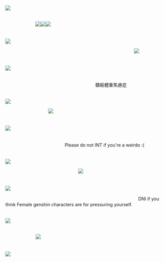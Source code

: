 ﾠ　ﾠ　ﾠ　ﾠ　ﾠ　ﾠ　ﾠ　ﾠ　ﾠ　ﾠ　ﾠ　ﾠ　ﾠ　ﾠ　ﾠ　ﾠ　ﾠ　ﾠ　ﾠ　![](https://64.media.tumblr.com/113f3eab6e017458cce6f32b0221f7da/958bbef947111069-96/s400x600/c107bdc61b40dab276e8ed09fc48b1629565eb17.pnj)

 ﾠ　ﾠ　ﾠ　ﾠ　ﾠ　ﾠ　ﾠ　ﾠ　ﾠ　ﾠ　ﾠ　ﾠ　ﾠ　ﾠ　ﾠ　ﾠ　ﾠ　ﾠ　ﾠ　ﾠ　ﾠ　ﾠ　ﾠ![](https://64.media.tumblr.com/7dd4f47032e314aa4cab8397a4883080/958bbef947111069-3c/s100x200/f0178b7a5a4abb547d7e00815b4f09f249e759d7.pnj)![](https://64.media.tumblr.com/987a72ccf86512ca2958edb45d71f86c/958bbef947111069-b4/s100x200/081be64af62b18b5ffceba0a0b64324c156622f3.jpg)![](https://64.media.tumblr.com/286f5cc62efe4a25424d1bffdb89efb0/958bbef947111069-f7/s100x200/71d9933b2cfc6fb8d743a191528cab5bacd92497.pnj)

ﾠ　ﾠ　ﾠ　ﾠ　ﾠ　ﾠ　ﾠ　ﾠ　ﾠ　ﾠ　ﾠ　ﾠ　ﾠ　ﾠ　ﾠ　ﾠ　ﾠ　ﾠ　ﾠ　![](https://64.media.tumblr.com/113f3eab6e017458cce6f32b0221f7da/958bbef947111069-96/s400x600/c107bdc61b40dab276e8ed09fc48b1629565eb17.pnj)

　ﾠ　ﾠ　ﾠ　ﾠ　ﾠ　ﾠ　ﾠ　ﾠ　ﾠ　ﾠ　ﾠ　ﾠ　ﾠ　ﾠ　ﾠ![](https://64.media.tumblr.com/6dd7a154dce54934e09f6e65c4029e9c/93da5e996c463ed5-46/s2048x3072/a99ee9f14f193859179ddf32c6e2d1dec0a27ac4.pnj)


ﾠ　ﾠ　ﾠ　ﾠ　ﾠ　ﾠ　ﾠ　ﾠ　ﾠ　ﾠ　ﾠ　ﾠ　ﾠ　ﾠ　ﾠ　ﾠ　ﾠ　ﾠ　ﾠ　![](https://64.media.tumblr.com/113f3eab6e017458cce6f32b0221f7da/958bbef947111069-96/s400x600/c107bdc61b40dab276e8ed09fc48b1629565eb17.pnj)

ﾠ　ﾠ　ﾠ　ﾠ　ﾠ　ﾠ　ﾠ　ﾠ　ﾠ　ﾠ　ﾠ　ﾠ　ﾠ　ﾠ　ﾠﾠ　ﾠ　ﾠ　ﾠ　ﾠ　ﾠ　ﾠ　ﾠ　ﾠ　ﾠ　ﾠ　ﾠ　ﾠ　　ﾠﾠ贛榆體重焦慮症

ﾠ　ﾠ　ﾠ　ﾠ　ﾠ　ﾠ　ﾠ　ﾠ　ﾠ　ﾠ　ﾠ　ﾠ　ﾠ　ﾠ　ﾠ　ﾠ　ﾠ　ﾠ　ﾠ　![](https://64.media.tumblr.com/113f3eab6e017458cce6f32b0221f7da/958bbef947111069-96/s400x600/c107bdc61b40dab276e8ed09fc48b1629565eb17.pnj)

　ﾠ　ﾠ　ﾠ　ﾠ　ﾠ![](https://64.media.tumblr.com/2659f1bef62c866c0f51a39fec471641/a50a28d55587bda5-91/s2048x3072/cc4c3da74448febec685f3ff10492b937a612247.pnj)

ﾠ　ﾠ　ﾠ　ﾠ　ﾠ　ﾠ　ﾠ　ﾠ　ﾠ　ﾠ　ﾠ　ﾠ　ﾠ　ﾠ　ﾠ　ﾠ　ﾠ　ﾠ　ﾠ　![](https://64.media.tumblr.com/113f3eab6e017458cce6f32b0221f7da/958bbef947111069-96/s400x600/c107bdc61b40dab276e8ed09fc48b1629565eb17.pnj)

ﾠ　ﾠ　ﾠ　ﾠ　ﾠ　ﾠ　ﾠ　ﾠ　ﾠ　ﾠ　ﾠ　ﾠ　ﾠ　ﾠ　ﾠﾠ　ﾠ　ﾠ　ﾠ　ﾠ　ﾠ　ﾠﾠ　ﾠ　ﾠ　ﾠﾠﾠPlease do not INT if you're a weirdo :(

ﾠ　ﾠ　ﾠ　ﾠ　ﾠ　ﾠ　ﾠ　ﾠ　ﾠ　ﾠ　ﾠ　ﾠ　ﾠ　ﾠ　ﾠ　ﾠ　ﾠ　ﾠ　ﾠ　![](https://64.media.tumblr.com/113f3eab6e017458cce6f32b0221f7da/958bbef947111069-96/s400x600/c107bdc61b40dab276e8ed09fc48b1629565eb17.pnj)

 ﾠ　ﾠ　ﾠ　ﾠ　ﾠ　ﾠ　ﾠ　　ﾠﾠ![](https://64.media.tumblr.com/518e2d992d14fc0f31fe19583139c1e8/7d5bf519d30bea95-37/s1280x1920/d86a6512cfb88ecec196ce0c220bc643b41016a9.pnj)


ﾠ　ﾠ　ﾠ　ﾠ　ﾠ　ﾠ　ﾠ　ﾠ　ﾠ　ﾠ　ﾠ　ﾠ　ﾠ　ﾠ　ﾠ　ﾠ　ﾠ　ﾠ　ﾠ　![](https://64.media.tumblr.com/113f3eab6e017458cce6f32b0221f7da/958bbef947111069-96/s400x600/c107bdc61b40dab276e8ed09fc48b1629565eb17.pnj)

ﾠ　ﾠ　ﾠ　ﾠ　ﾠ　ﾠ　ﾠ　ﾠ　ﾠ　ﾠ　ﾠ　ﾠ　ﾠ　ﾠ　ﾠﾠ　DNI if you think Female genshin characters are for pressuring yourself.

ﾠ　ﾠ　ﾠ　ﾠ　ﾠ　ﾠ　ﾠ　ﾠ　ﾠ　ﾠ　ﾠ　ﾠ　ﾠ　ﾠ　ﾠ　ﾠ　ﾠ　ﾠ　ﾠ　![](https://64.media.tumblr.com/113f3eab6e017458cce6f32b0221f7da/958bbef947111069-96/s400x600/c107bdc61b40dab276e8ed09fc48b1629565eb17.pnj)

ﾠ　ﾠ　ﾠ　ﾠ　ﾠ　ﾠ　ﾠ　ﾠ　ﾠ　ﾠ　ﾠ　ﾠ　ﾠ　ﾠ　ﾠ　ﾠ　ﾠ　ﾠ　　ﾠ　ﾠ　　ﾠ　![](https://64.media.tumblr.com/15a98792ca844d7daf7f32e24ab05447/7d5bf519d30bea95-08/s250x400/a80c9edcd878048bf6a49700edcb535d8734fc8e.gifv)



ﾠ　ﾠ　ﾠ　ﾠ　ﾠ　ﾠ　ﾠ　ﾠ　ﾠ　ﾠ　ﾠ　ﾠ　ﾠ　ﾠ　ﾠ　ﾠ　ﾠ　ﾠ　ﾠ　![](https://64.media.tumblr.com/2c4749f6100b209f15664f183f9c9b0b/958bbef947111069-28/s400x600/14c97375e5a27929b0e65386ee7a1738d750ae2a.pnj)
